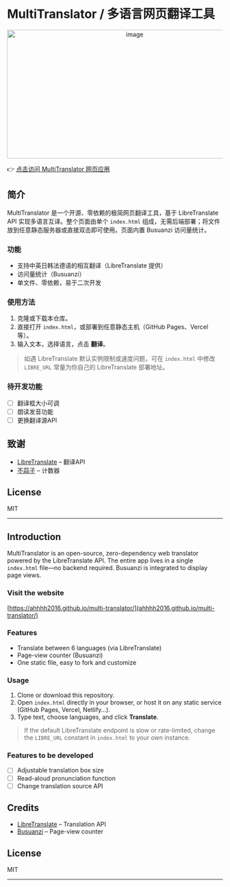 # MultiTranslator / 多语言网页翻译工具

<p align="center">
  <img width="580" height="300" alt="image" src="https://github.com/user-attachments/assets/67aa863c-1236-4c9f-ba58-1285e9fb6c5b" />
</p>


👉 [点击访问 MultiTranslator 网页应用](https://ahhhh2016.github.io/multi-translator/)

## 简介
MultiTranslator 是一个开源、零依赖的极简网页翻译工具，基于 LibreTranslate API 实现多语言互译。整个页面由单个 `index.html` 组成，无需后端部署；将文件放到任意静态服务器或直接双击即可使用。页面内置 Busuanzi 访问量统计。

### 功能
- 支持中英日韩法德语的相互翻译（LibreTranslate 提供）
- 访问量统计（Busuanzi）
- 单文件、零依赖，易于二次开发

### 使用方法
1. 克隆或下载本仓库。
2. 直接打开 `index.html`，或部署到任意静态主机（GitHub Pages、Vercel 等）。
3. 输入文本，选择语言，点击 **翻译**。

> 如遇 LibreTranslate 默认实例限制或速度问题，可在 `index.html` 中修改 `LIBRE_URL` 常量为你自己的 LibreTranslate 部署地址。

### 待开发功能
- [ ] 翻译框大小可调
- [ ] 朗读发音功能
- [ ] 更换翻译源API

## 致谢
- [LibreTranslate](https://libretranslate.com/) – 翻译API
- [不蒜子](https://busuanzi.ibruce.info/) – 计数器

## License
MIT 

---

## Introduction
MultiTranslator is an open-source, zero-dependency web translator powered by the LibreTranslate API. The entire app lives in a single `index.html` file—no backend required. Busuanzi is integrated to display page views.

### Visit the website
[https://ahhhh2016.github.io/multi-translator/](ahhhh2016.github.io/multi-translator/)

### Features
- Translate between 6 languages (via LibreTranslate)
- Page-view counter (Busuanzi)
- One static file, easy to fork and customize

### Usage
1. Clone or download this repository.
2. Open `index.html` directly in your browser, or host it on any static service (GitHub Pages, Vercel, Netlify…).
3. Type text, choose languages, and click **Translate**.

> If the default LibreTranslate endpoint is slow or rate-limited, change the `LIBRE_URL` constant in `index.html` to your own instance.

### Features to be developed
- [ ] Adjustable translation box size
- [ ] Read-aloud pronunciation function
- [ ] Change translation source API

## Credits
- [LibreTranslate](https://libretranslate.com/) – Translation API
- [Busuanzi](https://busuanzi.ibruce.info/) – Page-view counter

## License
MIT 

---
